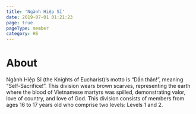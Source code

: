 ```yaml
---
title: 'Ngành Hiệp Sĩ'
date: 2019-07-01 01:21:23
page: true
pageType: member
category: HS
---
```


# About
Ngành Hiệp Sĩ (the Knights of Eucharist)’s motto is “Dấn thân!”, meaning
“Self-Sacrifice!”. This division wears brown scarves, representing the earth
where the blood of Vietnamese martyrs was spilled, demonstrating valor,
love of country, and love of God. This division consists of members from
ages 16 to 17 years old who comprise two levels: Levels 1 and 2.
